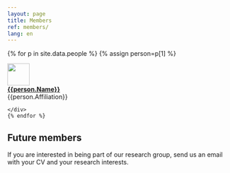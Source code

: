 ```yaml
---
layout: page
title: Members 
ref: members/
lang: en
---
```


{% for p in site.data.people %}
{% assign person=p[1]  %}
<div class="row">
	<div class="col-md-4"> <img class="img-circle" src="{{site.baseurl}}/assets/{{person.pictureFileStem}}.jpg" width="50"> </div>
		<div class="col-md-4"> <a href="{{person.url}}"> <strong>{{person.Name}}</strong></a> </div> 
		<div class="col-md-4">{{person.Affiliation}}</div>

	</div>
	{% endfor %}



## Future members
If you are interested in being part of our research group, send us an email with your CV and your research interests.
